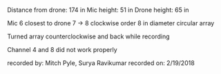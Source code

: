 Distance from drone: 174 in Mic height: 51 in Drone height: 65 in

Mic 6 closest to drone 7 -> 8 clockwise order 8 in diameter circular array

Turned array counterclockwise and back while recording

Channel 4 and 8 did not work properly

recorded by: Mitch Pyle, Surya Ravikumar recorded on: 2/19/2018
